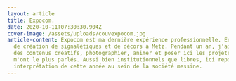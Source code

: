 ```yaml
---
layout: article
title: Expocom.
date: 2020-10-11T07:30:30.904Z
cover-image: /assets/uploads/couvexpocom.jpg
article-content: Expocom est ma dernière expérience professionnelle. Entreprise
  de création de signalétiques et de décors à Metz. Pendant un an, j'ai pu créer
  des contenus créatifs, photographier, animer et poser ici les projets qui
  m'ont le plus parlés. Aussi bien institutionnels que libres, ici repose mon
  interprétation de cette année au sein de la société messine.
---
```

